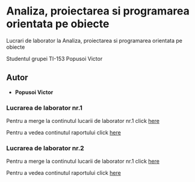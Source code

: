 # Analiza, proiectarea si programarea orientata pe obiecte
Lucrari de laborator la Analiza, proiectarea si programarea orientata pe obiecte

Studentul grupei TI-153 Popusoi Victor

## Autor

* **Popusoi Victor** 

### Lucrarea de laborator nr.1

Pentru a merge la continutul lucarii de laborator nr.1 click [here](https://github.com/PopusoiVictor/APPOO/tree/master/Laborator%201)

Pentru a vedea continutul raportului click [here](https://github.com/PopusoiVictor/APPOO/blob/master/Laborator%201/Lab%20template.pdf)

### Lucrarea de laborator nr.2

Pentru a merge la continutul lucarii de laborator nr.1 click [here](https://github.com/PopusoiVictor/APPOO/tree/master/Laborator%202)

Pentru a vedea continutul raportului click [here](https://github.com/PopusoiVictor/APPOO/blob/master/Laborator%202/Lab%20template.pdf)

